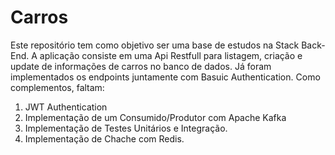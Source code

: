 # Carros
Este repositório tem como objetivo ser uma base de estudos na Stack Back-End. 
A aplicação consiste em uma Api Restfull para listagem, criação e update de informações de carros no banco de dados.
Já foram implementados os endpoints juntamente com Basuic Authentication.
Como complementos, faltam:
1. JWT Authentication
2. Implementação de um Consumido/Produtor com Apache Kafka
3. Implementação de Testes Unitários e Integração.
4. Implementação de Chache com Redis.
